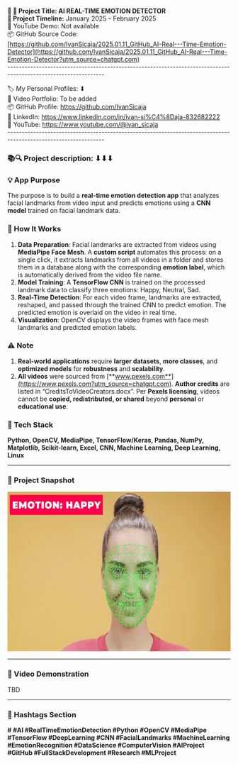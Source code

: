 **🧾 🎯 Project Title: AI REAL-TIME EMOTION DETECTOR  
📅 Project Timeline:** January 2025 – February 2025  
🎥 YouTube Demo: Not available  
📦 GitHub Source Code: [https://github.com/IvanSicaja/2025.01.11_GitHub_AI-Real---Time-Emotion-Detector](https://github.com/IvanSicaja/2025.01.11_GitHub_AI-Real---Time-Emotion-Detector?utm_source=chatgpt.com)  
\----------------------------------------------------------------------------------------------------------------

🏷️ My Personal Profiles: ⬇︎  
🎥 Video Portfolio: To be added  
📦 GitHub Profile: <https://github.com/IvanSicaja>  
🔗 LinkedIn: <https://www.linkedin.com/in/ivan-si%C4%8Daja-832682222>  
🎥 YouTube: <https://www.youtube.com/@ivan_sicaja>  
\----------------------------------------------------------------------------------------------------------------

### 📚🔍 Project description: ⬇︎⬇︎⬇︎

### 💡 App Purpose

The purpose is to build a **real-time emotion detection app** that analyzes facial landmarks from video input and predicts emotions using a **CNN model** trained on facial landmark data.

### 🧠 How It Works

1. **Data Preparation**: Facial landmarks are extracted from videos using **MediaPipe Face Mesh**. A **custom script** automates this process: on a single click, it extracts landmarks from all videos in a folder and stores them in a database along with the corresponding **emotion label**, which is automatically derived from the video file name.
2. **Model Training**: A **TensorFlow CNN** is trained on the processed landmark data to classify three emotions: Happy, Neutral, Sad.
3. **Real-Time Detection**: For each video frame, landmarks are extracted, reshaped, and passed through the trained CNN to predict emotion. The predicted emotion is overlaid on the video in real time.
4. **Visualization**: OpenCV displays the video frames with face mesh landmarks and predicted emotion labels.

### ⚠️ Note

1. **Real-world applications** require **larger datasets**, **more classes**, and **optimized models** for **robustness** and **scalability**.
2. **All videos** were sourced from [**www.pexels.com**](https://www.pexels.com?utm_source=chatgpt.com). **Author credits** are listed in “CreditsToVideoCreators.docx”. Per **Pexels licensing**, videos cannot be **copied, redistributed, or shared** beyond **personal** or **educational use**.

### 🔧 Tech Stack

**Python, OpenCV, MediaPipe, TensorFlow/Keras, Pandas, NumPy, Matplotlib, Scikit-learn, Excel, CNN, Machine Learning, Deep Learning, Linux**

---

### 📸 Project Snapshot

<p align="center">
  <img src="https://github.com/IvanSicaja/2025.01.11_GitHub_AI-Real---Time-Emotion-Detector/raw/main/0.1_GitHub/1.0_Description_4_media_key_messages_and_captions/2.0_Thumbnail_1.png" 
       alt="App Preview" 
       width="640" 
       height="360">
</p>

---

### 🎥 Video Demonstration

TBD

---

### 📣 Hashtags Section

**\# #AI #RealTimeEmotionDetection #Python #OpenCV #MediaPipe #TensorFlow #DeepLearning #CNN #FacialLandmarks #MachineLearning #EmotionRecognition #DataScience #ComputerVision #AIProject #GitHub #FullStackDevelopment #Research #MLProject**

